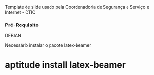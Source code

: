 Template de slide usado pela Coordenadoria de Segurança e Serviço e Internet - CTIC

### Pré-Requisito ###

DEBIAN

Necessário instalar o pacote latex-beamer

# aptitude install latex-beamer
